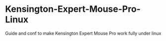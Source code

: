 # Kensington-Expert-Mouse-Pro-Linux
Guide and conf to make Kensington Expert Mouse Pro work fully under linux
